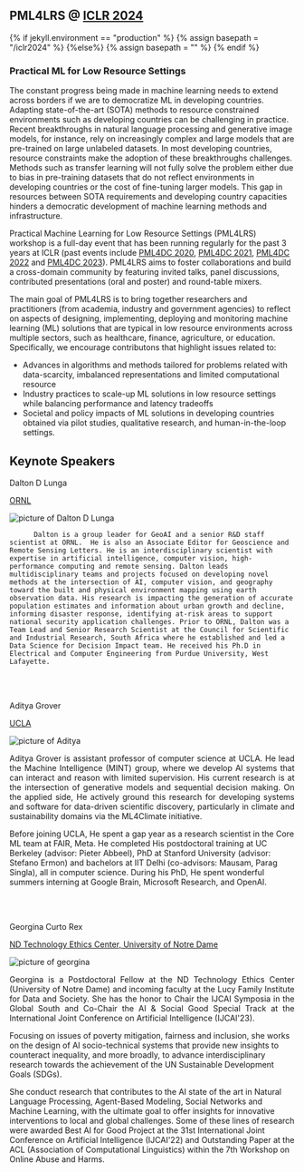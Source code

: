 ##  PML4LRS @ <a target='_blank' href='https://iclr.cc/'> ICLR 2024</a>

{% if jekyll.environment  == "production" %}
        {% assign basepath = "/iclr2024" %}
        {%else%}
        {% assign basepath = "" %}
        {% endif %}

<!-- ## Practical ML for Low Resource Settings -->

### Practical ML for Low Resource Settings

<!--<div class="update">
        ICLR 2022 will be a fully virtual conference. While the details for remote presentation are being finalized, authors of accepted papers/posters are encouraged to view the <a href="https://iclr.cc/Conferences/2022/virtual"> ICLR virtual presentation guidelines here </a> .-->

       
The constant progress being made in machine learning needs to extend across borders if we are to democratize ML in developing countries. Adapting state-of-the-art (SOTA) methods to resource constrained environments such as developing countries can be challenging in practice. Recent breakthroughs in natural language processing and generative image models, for instance, rely on increasingly complex and large models that are pre-trained on large unlabeled datasets. In most developing countries, resource constraints make the adoption of these breakthroughs challenges. Methods such as transfer learning will not fully solve the problem either due to bias in pre-training datasets that do not reflect environments in developing countries or the cost of fine-tuning larger models. This gap in resources between SOTA requirements and developing country capacities hinders a democratic development of machine learning methods and infrastructure. 


Practical Machine Learning for Low Resource Settings (PML4LRS) workshop is a full-day event that has been running regularly for the past 3 years at ICLR (past events include <a href="https://pml4dc.github.io/iclr2020/" target="_blank">PML4DC 2020</a>, <a href="https://pml4dc.github.io/iclr2021/" target="_blank"> PML4DC 2021</a>, <a href="https://pml4dc.github.io/iclr2022/" target="_blank"> PML4DC 2022</a> and <a href="https://pml4dc.github.io/iclr2023/" target="_blank"> PML4DC 2023</a>). PML4LRS aims to foster collaborations and build a cross-domain community by featuring invited talks, panel discussions, contributed presentations (oral and poster) and round-table mixers. 


The main goal of PML4LRS is to bring together researchers and practitioners (from academia, industry and government agencies) to reflect on aspects of designing, implementing, deploying and monitoring machine learning (ML) solutions that are typical in low resource environments across multiple sectors, such as healthcare, finance, agriculture, or education. Specifically, we encourage contributons that highlight issues related to:
* Advances in algorithms and methods tailored for problems related with data-scarcity, imbalanced representations and limited computational resource
*  Industry practices to scale-up ML solutions in low resource settings while balancing performance and latency tradeoffs
* Societal and policy impacts of ML solutions in developing countries obtained via pilot studies, qualitative research, and human-in-the-loop settings.


## Keynote Speakers
<div>

 <div class="iblock headshotname"> Dalton D Lunga </div>
 <p><a href="https://www.ornl.gov/staff-profile/dalton-d-lunga" class="headshotaffiliation" target="_blank">ORNL</a></p>
 <div class="iblock headshotbox"> 
  <p><img src="{{basepath}}/images/speakers/Dalton.jpg" class="headshot" alt="picture of Dalton D Lunga"></p>
  <p align='justify'>

          Dalton is a group leader for GeoAI and a senior R&D staff scientist at ORNL.  He is also an Associate Editor for Geoscience and Remote Sensing Letters. He is an interdisciplinary scientist with expertise in artificial intelligence, computer vision, high-performance computing and remote sensing. Dalton leads multidisciplinary teams and projects focused on developing novel methods at the intersection of AI, computer vision, and geography toward the built and physical environment mapping using earth observation data. His research is impacting the generation of accurate population estimates and information about urban growth and decline, informing disaster response, identifying at-risk areas to support national security application challenges. Prior to ORNL, Dalton was a Team Lead and Senior Research Scientist at the Council for Scientific and Industrial Research, South Africa where he established and led a Data Science for Decision Impact team. He received his Ph.D in Electrical and Computer Engineering from Purdue University, West Lafayette.

  </p>
 </div>

 <br><br>

  <div class="iblock headshotname"> Aditya Grover </div>
 <p><a href="https://aditya-grover.github.io/" target="_blank">UCLA </a></p>
 <div class="iblock headshotbox"> 
  <p><img src="{{basepath}}/images/speakers/aditya.jpg" class="headshot" alt="picture of Aditya"></p>
  <p align='justify'>
Aditya Grover is assistant professor of computer science at UCLA. He lead the Machine Intelligence (MINT) group, where we develop AI systems that can interact and reason with limited supervision. His current research is at the intersection of generative models and sequential decision making. On the applied side, He actively ground this research for developing systems and software for data-driven scientific discovery, particularly in climate and sustainability domains via the ML4Climate initiative.

Before joining UCLA, He spent a gap year as a research scientist in the Core ML team at FAIR, Meta. He completed His postdoctoral training at UC Berkeley (advisor: Pieter Abbeel), PhD at Stanford University (advisor: Stefano Ermon) and bachelors at IIT Delhi (co-advisors: Mausam, Parag Singla), all in computer science. During his PhD, He spent wonderful summers interning at Google Brain, Microsoft Research, and OpenAI.
  </p>
 </div>

 <br><br>
 <div class="iblock headshotname"> Georgina Curto Rex </div>
  <p><a href="https://www.georginacurto.com/" target="_blank">ND Technology Ethics Center, University of Notre Dame</a></p>
 <div class="iblock headshotbox"> 
  <p><img src="{{basepath}}/images/speakers/georgina.jpg" class="headshot" alt="picture of georgina"></p>
  <p align ='justify'>
  Georgina is a Postdoctoral Fellow at the ND Technology Ethics Center (University of Notre Dame) and incoming faculty at the Lucy Family Institute for Data and Society.  She has the honor to Chair the IJCAI Symposia in the Global South and Co-Chair the AI & Social Good Special Track at the International Joint Conference on Artificial Intelligence (IJCAI'23). 

Focusing on issues of poverty mitigation, fairness and inclusion, she works on the design of AI socio-technical systems that provide new insights to counteract inequality, and more broadly, to advance interdisciplinary research towards the achievement of the UN Sustainable Development Goals (SDGs). 

She conduct research that contributes to the AI state of the art  in Natural Language Processing, Agent-Based Modeling, Social Networks and Machine Learning, with the ultimate goal to offer insights for innovative interventions to local and global challenges. Some of these lines of research were awarded Best AI for Good Project at the 31st International Joint Conference on Artificial Intelligence (IJCAI'22) and Outstanding Paper at the ACL (Association of Computational Linguistics) within the 7th Workshop on Online Abuse and Harms. 

  </p>
 </div>

  <!--
  <br><br>

 <div class="iblock headshotname"> Joshua Blumenstock </div>
  <p><a href="https://www.jblumenstock.com/" class="headshotaffiliation" target="_blank">University of California, Berkeley</a></p>
 <div class="iblock headshotbox"> 
  <p><img src="{{basepath}}/images/speakers/jos.jpg" class="headshot" alt="picture of Joshua"></p>
  <p align ='justify'>
   Joshua Blumenstock is a Chancellor’s Associate Professor at the U.C. Berkeley School of Information and the Goldman School of Public Policy. He is the Co-director of the Global Policy Lab and the Center for Effective Global Action. Blumenstock does research at the intersection of machine learning and empirical economics, and focuses on applications of novel data to global poverty and inequality. He has a Ph.D. in Information Science and a M.A. in Economics from U.C. Berkeley, and Bachelor’s degrees in Computer Science and Physics from Wesleyan University. He is a recipient of awards including the NSF CAREER award, the Intel Faculty Early Career Honor, and the U.C. Berkeley Chancellor's Award for Public Service. His work has appeared in general interest journals including Science, Nature, and Proceedings of the National Academy of Sciences,as well as top economics journals (e.g., the American Economic Review) and computer science conferences (e.g., ICML, KDD, AAAI, WWW, CHI).
  </p>
 </div>
 
   <br><br>

 <div class="iblock headshotname">Rose Nakasi </div>
  <p><a href="https://www.jblumenstock.com/" class="headshotaffiliation" target="_blank">Researcher, AI LAB, Makerere University</a></p>
 <div class="iblock headshotbox"> 
  <p><img src="{{basepath}}/images/speakers/Nakasi.jpg" class="headshot" alt="picture of Joshua"></p>
  <p align ='justify'>
  Rose Nakasi is a PhD Researcher of Computer Science at AI and Data Science Lab, Makerere University in Uganda as well as Chair for Topic Group AI-based detection of Malaria (TG-Malaria) at the ITU-Focus Group AI for Health (FGAI4H). Her research interests are in Artificial Intelligence and Data Science and particularly in the use of these for developing improved automated tools and techniques for diagnosis and prediction of Malaria in low resourced but highly endemic Countries.
  </p>
 </div>
  </div>

 



## Panelists
<div class="panelists">
<div>
  <div class="iblock headshotbox"> 
  <img src="{{basepath}}/images/speakers/jade.jpeg" class="headshot"  alt="picture of Jade">
  </div>
  <div class="iblock headshotname">Jade Abbott</div>
  <p><a href="https://www.jabbott.io" class="headshotaffiliation" target="_blank">lelapa.ai</a></p>
</div>


<div>
  <div class="iblock headshotbox"> 
  <p><img src="{{basepath}}/images/speakers/teka.jpeg" class="headshot"  alt="picture of teka"></p>
  </div>
  <div class="iblock headshotname">Asmelash Teka Hadgu </div>
  <p><a href="https://twitter.com/asmelashteka" class="headshotaffiliation" target="_blank">Lesan</a></p>
</div>
        

</div>

<div class="panelists">

<div>
  <div class="iblock headshotbox"> 
  <img src="{{basepath}}/images/speakers/paul.jpeg" class="headshot"  alt="picture of paul">
  </div>
  <div class="iblock headshotname">Paul Azunre</div>
  <p><a href="https://www.azunre.com/" class="headshotaffiliation" target="_blank">Ghana NLP</a></p>
</div>
        
<div>
   <div class="iblock headshotbox"> 
   <p><img src="{{basepath}}/images/speakers/timit.jpeg" class="headshot"  alt="picture of Timnit"></p>
   </div>
   <div class="iblock headshotname">Timnit Gebru</div>
   <p><a href="https://www.dair-institute.org/about" class="headshotaffiliation" target="_blank">DAIR</a></p>
 </div>
</div>
-->

